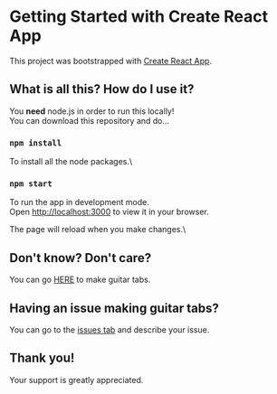 # Getting Started with Create React App

This project was bootstrapped with [Create React App](https://github.com/facebook/create-react-app).

## What is all this? How do I use it?

You <b>need</b> node.js in order to run this locally!\
You can download this repository and do...

### `npm install`

To install all the node packages.\

### `npm start`

To run the app in development mode.\
Open [http://localhost:3000](http://localhost:3000) to view it in your browser.

The page will reload when you make changes.\

## Don't know? Don't care?

You can go [HERE](https://onlyriley.github.io/free-guitar-tab-editor/) to make guitar tabs.

## Having an issue making guitar tabs?

You can go to the [issues tab](https://github.com/Onlyriley/free-guitar-tab-editor/issues) and describe your issue.

## Thank you!

Your support is greatly appreciated.